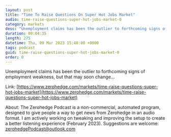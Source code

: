 ```yaml
---
layout: post
title: "Time To Raise Questions On Super Hot Jobs Market"
audio: time-raise-questions-super-hot-jobs-market-0
category: markets
desc: "Unemployment claims has been the outlier to forthcoming signs of employment weakness, but that may soon change..."
duration: 00:04:35
length: 275
datetime: Thu, 09 Mar 2023 15:40:00 +0000
tags: podcast
guid: time-raise-questions-super-hot-jobs-market-0
order: 0
---
```

Unemployment claims has been the outlier to forthcoming signs of employment weakness, but that may soon change...

Link: [https://www.zerohedge.com/markets/time-raise-questions-super-hot-jobs-market](https://www.zerohedge.com/markets/time-raise-questions-super-hot-jobs-market)

About: The Zerohedge Podcast is a non-commercial, automated program, designed to give people a way to get news from Zerohedge in an audio format.  I am actively working on tweaking and improving the setup to create a better listening experience (February 2023).  Suggestions are welcome: [zerohedgePodcast@outlook.com](mailto:zerohedgePodcast@outlook.com)